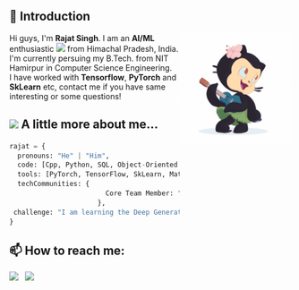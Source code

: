 ## 👋 Introduction

<img align='right' src='https://github.com/Rajatsingh24/Rajatsingh24/blob/main/gif.gif' width='200'>


Hi guys, I'm **Rajat Singh**. I am an **AI/ML** enthusiastic <img src="https://media.giphy.com/media/WUlplcMpOCEmTGBtBW/giphy.gif" width="30"> from Himachal Pradesh, India. I'm currently persuing my B.Tech. from NIT Hamirpur in Computer Science Engineering.  
I have worked with **Tensorflow**, **PyTorch** and **SkLearn** etc, contact me if you have same interesting or some questions!


## <img src="https://media.giphy.com/media/VgCDAzcKvsR6OM0uWg/giphy.gif" width="50"> A little more about me...  

```python
rajat = {
  pronouns: "He" | "Him",
  code: [Cpp, Python, SQL, Object-Oriented Programming],
  tools: [PyTorch, TensorFlow, SkLearn, Matplotlib, OpenCV],
  techCommunities: {
                        Core Team Member: "GDSC(Google Developer Student Clubs)"
                      },
 challenge: "I am learning the Deep Generative Models."
}
```
## 📫 How to reach me:

  [<img src="https://img.icons8.com/color/48/000000/linkedin.png" width="3.5%"/>](www.linkedin.com/in/rajatsingh24)  &nbsp; <a href="mailto:rajatsingh072002@gmail.com"> <img src="https://img.icons8.com/fluent/48/000000/gmail.png" width="3.5%"/>
  
<!--
**Rajatsingh24/Rajatsingh24** is a ✨ _special_ ✨ repository because its `README.md` (this file) appears on your GitHub profile.

Here are some ideas to get you started:

- 🔭 I’m currently working on ...
- 🌱 I’m currently learning ...
- 👯 I’m looking to collaborate on ...
- 🤔 I’m looking for help with ...
- 💬 Ask me about ...
- 📫 How to reach me: ...
- 😄 Pronouns: ...
- ⚡ Fun fact: ...
-->
